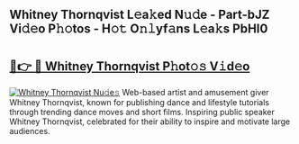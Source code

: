 ## Whitney Thornqvist L𝚎a𝚔ed N𝚞𝚍e - Part-bJZ Vi𝚍𝚎o P𝚑𝚘tos - H𝚘𝚝 O𝚗𝚕yf𝚊ns L𝚎a𝚔s PbHI0

# <h2><a href="http://kf7b1us.oniu.top/?m=Whitney+Thornqvist">🔗👉 🔴 Whitney Thornqvist P𝚑ot𝚘𝚜 V𝚒d𝚎o</a></h2>

[![Whitney Thornqvist Nu𝚍e𝚜](https://i.imgur.com/0qMVB7G.gif)](http://kf7b1us.oniu.top/?m=Whitney+Thornqvist)
Web-based artist and amusement giver Whitney Thornqvist, known for publishing dance and lifestyle tutorials through trending dance moves and short films. Inspiring public speaker Whitney Thornqvist, celebrated for their ability to inspire and motivate large audiences.  
